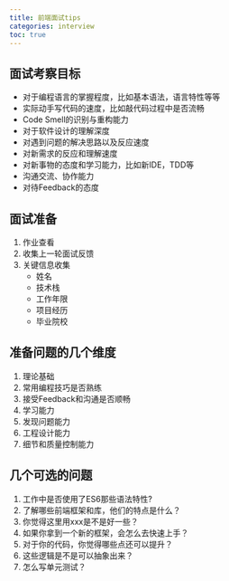 ```yaml
---
title: 前端面试tips
categories: interview
toc: true
---
```


## 面试考察目标

- 对于编程语言的掌握程度，比如基本语法，语言特性等等
- 实际动手写代码的速度，比如敲代码过程中是否流畅
- Code Smell的识别与重构能力
- 对于软件设计的理解深度
- 对遇到问题的解决思路以及反应速度
- 对新需求的反应和理解速度
- 对新事物的态度和学习能力，比如新IDE，TDD等
- 沟通交流、协作能力
- 对待Feedback的态度


## 面试准备

1. 作业查看
2. 收集上一轮面试反馈
3. 关键信息收集
    - 姓名
    - 技术栈
    - 工作年限
    - 项目经历
    - 毕业院校
    
## 准备问题的几个维度

1. 理论基础
2. 常用编程技巧是否熟练
3. 接受Feedback和沟通是否顺畅
4. 学习能力
5. 发现问题能力
6. 工程设计能力
7. 细节和质量控制能力

## 几个可选的问题

1. 工作中是否使用了ES6那些语法特性?
2. 了解哪些前端框架和库，他们的特点是什么？
3. 你觉得这里用xxx是不是好一些？
4. 如果你拿到一个新的框架，会怎么去快速上手？
5. 对于你的代码，你觉得哪些点还可以提升？
6. 这些逻辑是不是可以抽象出来？
7. 怎么写单元测试？



